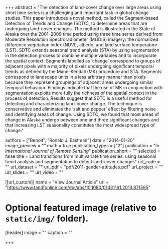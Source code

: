 +++
abstract = "The detection of land-cover change over large areas using short time series is a challenging and important task in global change studies. This paper introduces a novel method, called the Segment-based Detection of Trends and Change (SDTC), to determine areas that are undergoing land-cover changes. The method is illustrated in the State of Alaska over the 2001–2009 time period using three time series derived from Moderate Resolution Spectroradiometer (MODIS) imagery: the normalized difference vegetation index (NDVI), albedo, and land surface temperature (LST). SDTC extends seasonal trend analysis (STA) by using segmentation in the detection process to combine multiple variables and to incorporate the spatial context. Segments labelled as ‘change’ correspond to groups of adjacent pixels with a majority of pixels undergoing significant temporal trends as defined by the Mann–Kendall (MK) procedure and STA. Segments correspond to landscape units in a less arbitrary manner than pixels because they represent groupings of adjacent areas undergoing similar temporal behaviour. Findings indicate that the use of MK in conjunction with segmentation exploits more fully the richness of the spatial context in the process of detection. Results suggest that SDTC is a useful method for detecting and characterizing land-cover change. The technique is conservative and eliminates the ‘salt and pepper’ effect by filtering noise and identifying areas of change. Using SDTC, we found that most areas of change in Alaska undergo between one and three significant changes and that increasing LST seasonality constitutes the most widespread type of change."

authors = ["Benoit", "Ronald J. Eastman"]
date = "2014-01-20"
image_preview = ""
math = true
publication_types = ["2"]
publication = "In *International Journal of Remote Sensing*"
publication_short = ""
selected = false
title = Land transitions from multivariate time series: using seasonal trend analysis and segmentation to detect land-cover changes"
url_code = ""
url_dataset = ""
url_pdf = "pdf/2011-gender-attitudes.pdf"
url_project = ""
url_slides = ""
url_video = ""

[[url_custom]]
name = "View Journal Article"
url = "https://www.tandfonline.com/doi/abs/10.1080/01431161.2013.871595"

# Optional featured image (relative to `static/img/` folder).
[header]
image = ""
caption = ""

+++